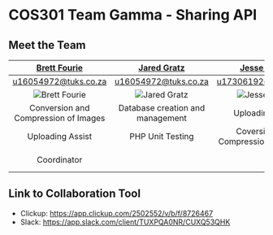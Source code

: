 # COS301 Team Gamma - Sharing API

## Meet the Team

| <a href="https://github.com/BrettFourie" target="_blank">**Brett Fourie**</a> | <a href="https://github.com/Jad-91802" target="_blank">**Jared Gratz**</a> | <a href="https://github.com/BrettFourie" target="_blank">**Jesse Mwiti**</a> | <a href="https://github.com/jordannijs" target="_blank">**Jordan Nijs**</a> | <a href="https://github.com/Stevedups" target="_blank">**Stephen Du Plessis**</a> | <a href="https://github.com/IsaacMcGrind" target="_blank">**Thembinkosi Mtsweni**</a> | <a href="https://github.com/WilliamTandweUP" target="_blank">**William Tandwe**</a> |
| :---: |:---:| :---:| :---:| :---:| :---:| :---:|
| u16054972@tuks.co.za | u16054972@tuks.co.za | u17306192@tuks.co.za | u18305980@tuks.co.za | u17049203@tuks.co.za | u16205457@tuks.co.za | u15232672@tuks.co.za |
| ![Brett Fourie](https://avatars2.githubusercontent.com/u/54021309?v=4s=200) | ![Jared Gratz](https://avatars1.githubusercontent.com/u/35114725?v=3&s=200) | ![Jesse Mwiti](https://avatars1.githubusercontent.com/u/4284691?v=3&s=200) | ![Jordan Nijs](https://avatars1.githubusercontent.com/u/54304244?v=3&s=200)  |  ![Stephen Du Plessis](https://avatars1.githubusercontent.com/u/56000315?v=3&s=200)  |  ![Thembinkosi Mtsweni](https://avatars1.githubusercontent.com/u/54550404?v=3&s=200)  |  ![William Tandwe](https://avatars1.githubusercontent.com/u/62072467?v=3&s=200)  |
| Conversion and Compression of Images | Database creation and management | Uploading Lead | Database creation and management | PHP Unit Testing | Leader and Co-ordinator | Downloading Lead |
| Uploading Assist | PHP Unit Testing | Coversion and Compression of Images | PHP Unit Testing | Downloading Assist | Git Branching and Organization | Uploading (Rating) |
| Coordinator | | | | | Upload and Dowload Assist | |

## Link to Collaboration Tool

* Clickup: https://app.clickup.com/2502552/v/b/f/8726467
* Slack: https://app.slack.com/client/TUXPQA0NR/CUXQ53QHK
